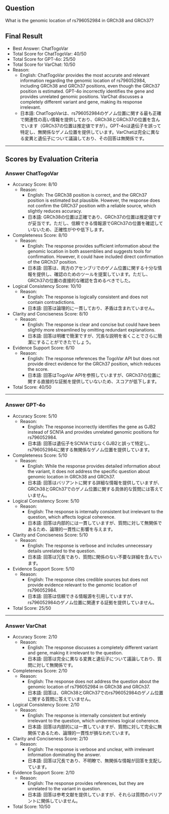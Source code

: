 ## Question

What is the genomic location of rs796052984 in GRCh38 and GRCh37?

## Final Result

- Best Answer: ChatTogoVar
- Total Score for ChatTogoVar: 40/50
- Total Score for GPT-4o: 25/50
- Total Score for VarChat: 10/50
- Reason:
  - English: ChatTogoVar provides the most accurate and relevant information regarding the genomic location of rs796052984, including GRCh38 and GRCh37 positions, even though the GRCh37 position is estimated. GPT-4o incorrectly identifies the gene and provides unrelated genomic positions. VarChat discusses a completely different variant and gene, making its response irrelevant.
  - 日本語: ChatTogoVarは、rs796052984のゲノム位置に関する最も正確で関連性の高い情報を提供しており、GRCh38とGRCh37の位置を含んでいます（GRCh37の位置は推定値ですが）。GPT-4oは遺伝子を誤って特定し、無関係なゲノム位置を提供しています。VarChatは完全に異なる変異と遺伝子について議論しており、その回答は無関係です。

---

## Scores by Evaluation Criteria

### Answer ChatTogoVar
- Accuracy Score: 8/10
  - Reason: 
    - English: The GRCh38 position is correct, and the GRCh37 position is estimated but plausible. However, the response does not confirm the GRCh37 position with a reliable source, which slightly reduces accuracy.
    - 日本語: GRCh38の位置は正確であり、GRCh37の位置は推定値ですが妥当です。ただし、信頼できる情報源でGRCh37の位置を確認していないため、正確性がやや低下します。
- Completeness Score: 8/10
  - Reason: 
    - English: The response provides sufficient information about the genomic location in both assemblies and suggests tools for confirmation. However, it could have included direct confirmation of the GRCh37 position.
    - 日本語: 回答は、両方のアセンブリでのゲノム位置に関する十分な情報を提供し、確認のためのツールを提案しています。ただし、GRCh37の位置の直接的な確認を含めるべきでした。
- Logical Consistency Score: 10/10
  - Reason: 
    - English: The response is logically consistent and does not contain contradictions.
    - 日本語: 回答は論理的に一貫しており、矛盾は含まれていません。
- Clarity and Conciseness Score: 8/10
  - Reason: 
    - English: The response is clear and concise but could have been slightly more streamlined by omitting redundant explanations.
    - 日本語: 回答は明確で簡潔ですが、冗長な説明を省くことでさらに簡潔にすることができたでしょう。
- Evidence Support Score: 6/10
  - Reason: 
    - English: The response references the TogoVar API but does not provide direct evidence for the GRCh37 position, which reduces the score.
    - 日本語: 回答はTogoVar APIを参照していますが、GRCh37の位置に関する直接的な証拠を提供していないため、スコアが低下します。
- Total Score: 40/50

---

### Answer GPT-4o
- Accuracy Score: 5/10
  - Reason: 
    - English: The response incorrectly identifies the gene as GJB2 instead of SCN1A and provides unrelated genomic positions for rs796052984.
    - 日本語: 回答は遺伝子をSCN1AではなくGJB2と誤って特定し、rs796052984に関する無関係なゲノム位置を提供しています。
- Completeness Score: 5/10
  - Reason: 
    - English: While the response provides detailed information about the variant, it does not address the specific question about genomic location in GRCh38 and GRCh37.
    - 日本語: 回答はバリアントに関する詳細な情報を提供していますが、GRCh38とGRCh37でのゲノム位置に関する具体的な質問には答えていません。
- Logical Consistency Score: 5/10
  - Reason: 
    - English: The response is internally consistent but irrelevant to the question, which affects logical coherence.
    - 日本語: 回答は内部的には一貫していますが、質問に対して無関係であるため、論理的一貫性に影響を与えます。
- Clarity and Conciseness Score: 5/10
  - Reason: 
    - English: The response is verbose and includes unnecessary details unrelated to the question.
    - 日本語: 回答は冗長であり、質問に関係のない不要な詳細を含んでいます。
- Evidence Support Score: 5/10
  - Reason: 
    - English: The response cites credible sources but does not provide evidence relevant to the genomic location of rs796052984.
    - 日本語: 回答は信頼できる情報源を引用していますが、rs796052984のゲノム位置に関連する証拠を提供していません。
- Total Score: 25/50

---

### Answer VarChat
- Accuracy Score: 2/10
  - Reason: 
    - English: The response discusses a completely different variant and gene, making it irrelevant to the question.
    - 日本語: 回答は完全に異なる変異と遺伝子について議論しており、質問に対して無関係です。
- Completeness Score: 2/10
  - Reason: 
    - English: The response does not address the question about the genomic location of rs796052984 in GRCh38 and GRCh37.
    - 日本語: 回答は、GRCh38とGRCh37でのrs796052984のゲノム位置に関する質問に答えていません。
- Logical Consistency Score: 2/10
  - Reason: 
    - English: The response is internally consistent but entirely irrelevant to the question, which undermines logical coherence.
    - 日本語: 回答は内部的には一貫していますが、質問に対して完全に無関係であるため、論理的一貫性が損なわれています。
- Clarity and Conciseness Score: 2/10
  - Reason: 
    - English: The response is verbose and unclear, with irrelevant information dominating the answer.
    - 日本語: 回答は冗長であり、不明瞭で、無関係な情報が回答を支配しています。
- Evidence Support Score: 2/10
  - Reason: 
    - English: The response provides references, but they are unrelated to the variant in question.
    - 日本語: 回答は参考文献を提供していますが、それらは質問のバリアントに関係していません。
- Total Score: 10/50